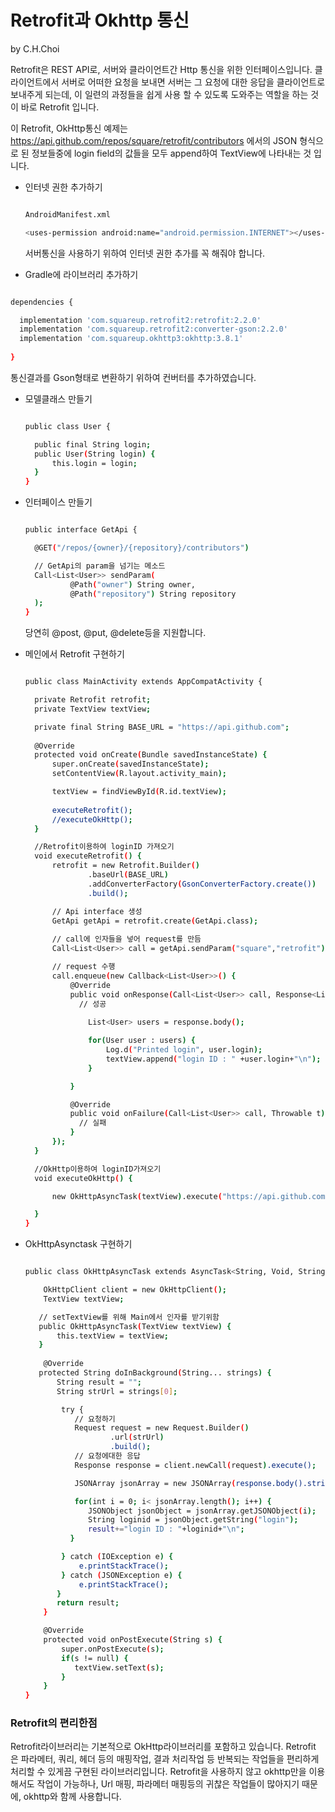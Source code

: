 # Retrofit과 Okhttp 통신

by C.H.Choi

Retrofit은 REST API로, 서버와 클라이언트간 Http 통신을 위한 인터페이스입니다.
클라이언트에서 서버로 어떠한 요청을 보내면 서버는 그 요청에 대한 응답을 클라이언트로 보내주게 되는데,
이 일련의 과정들을 쉽게 사용 할 수 있도록 도와주는 역할을 하는 것이 바로 Retrofit 입니다.

이 Retrofit, OkHttp통신 예제는 https://api.github.com/repos/square/retrofit/contributors 에서의 JSON 형식으로 된 정보들중에
login field의 값들을 모두 append하여 TextView에 나타내는 것 입니다. 

- 인터넷 권한 추가하기
  ```bash
  
  AndroidManifest.xml

  <uses-permission android:name="android.permission.INTERNET"></uses-permission>

  ```
  서버통신을 사용하기 위하여 인터넷 권한 추가를 꼭 해줘야 합니다.
  
 - Gradle에 라이브러리 추가하기

  ```bash
  
  dependencies {
  
    implementation 'com.squareup.retrofit2:retrofit:2.2.0'
    implementation 'com.squareup.retrofit2:converter-gson:2.2.0'
    implementation 'com.squareup.okhttp3:okhttp:3.8.1'
    
 }
 
 ```
 통신결과를 Gson형태로 변환하기 위하여 컨버터를 추가하였습니다.

- 모델클래스 만들기

  ```bash
  
  public class User {

    public final String login;
    public User(String login) {
        this.login = login;
    }
  }
  
  ```
  
- 인터페이스 만들기  
  
  ```bash
  
  public interface GetApi {

    @GET("/repos/{owner}/{repository}/contributors")

    // GetApi의 param을 넘기는 메소드
    Call<List<User>> sendParam(
            @Path("owner") String owner,
            @Path("repository") String repository
    );
  }
  
  ```
  당연히 @post, @put, @delete등을 지원합니다.
  
- 메인에서 Retrofit 구현하기
  
  ```bash
  
  public class MainActivity extends AppCompatActivity {

    private Retrofit retrofit;
    private TextView textView;

    private final String BASE_URL = "https://api.github.com";
    
    @Override
    protected void onCreate(Bundle savedInstanceState) {
        super.onCreate(savedInstanceState);
        setContentView(R.layout.activity_main);

        textView = findViewById(R.id.textView);
        
        executeRetrofit();
        //executeOkHttp();
    }

    //Retrofit이용하여 loginID 가져오기
    void executeRetrofit() {
        retrofit = new Retrofit.Builder()
                .baseUrl(BASE_URL)
                .addConverterFactory(GsonConverterFactory.create())
                .build();

        // Api interface 생성
        GetApi getApi = retrofit.create(GetApi.class);
        
        // call에 인자들을 넣어 request를 만듬
        Call<List<User>> call = getApi.sendParam("square","retrofit");

        // request 수행
        call.enqueue(new Callback<List<User>>() {
            @Override
            public void onResponse(Call<List<User>> call, Response<List<User>> response) {
              // 성공
              
                List<User> users = response.body();

                for(User user : users) {
                    Log.d("Printed login", user.login);
                    textView.append("login ID : " +user.login+"\n");
                }

            }

            @Override
            public void onFailure(Call<List<User>> call, Throwable t) {
              // 실패
            }
        });
    }

    //OkHttp이용하여 loginID가져오기
    void executeOkHttp() {

        new OkHttpAsyncTask(textView).execute("https://api.github.com/repos/square/retrofit/contributors");

    }
  }
  
  ```
  
  
- OkHttpAsynctask 구현하기

  ```bash
  
  public class OkHttpAsyncTask extends AsyncTask<String, Void, String> {

      OkHttpClient client = new OkHttpClient();
      TextView textView;

     // setTextView를 위해 Main에서 인자를 받기위함
     public OkHttpAsyncTask(TextView textView) {
         this.textView = textView;
     }
    
      @Override
     protected String doInBackground(String... strings) {
         String result = "";
         String strUrl = strings[0];  

          try { 
             // 요청하기
             Request request = new Request.Builder()
                     .url(strUrl)
                     .build();
             // 요청에대한 응답
             Response response = client.newCall(request).execute();

             JSONArray jsonArray = new JSONArray(response.body().string());

             for(int i = 0; i< jsonArray.length(); i++) {
                JSONObject jsonObject = jsonArray.getJSONObject(i);
                String loginid = jsonObject.getString("login");
                result+="login ID : "+loginid+"\n";
            }

          } catch (IOException e) {
              e.printStackTrace();
          } catch (JSONException e) {
              e.printStackTrace();
         }
         return result;
      }

      @Override
      protected void onPostExecute(String s) {
          super.onPostExecute(s);
          if(s != null) {
             textView.setText(s);
          }
      }
  }
  
  ```
  
  
 ### Retrofit의 편리한점
  
  Retrofit라이브러리는 기본적으로 OkHttp라이브러리를 포함하고 있습니다.
  Retrofit 은 파라메터, 쿼리, 헤더 등의 매핑작업, 결과 처리작업 등 반복되는 작업들을 편리하게 처리할 수 있게끔 구현된 라이브러리입니다.
  Retrofit을 사용하지 않고 okhttp만을 이용해서도 작업이 가능하나, Url 매핑, 파라메터 매핑등의 귀찮은 작업들이 많아지기 때문에, okhttp와 
  함께 사용합니다.
